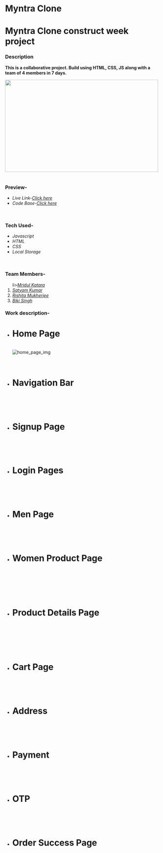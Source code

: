 # Myntra Clone


<h1>Myntra Clone construct week project</h1>
<h3>Description</h3>
<p><b>This is a collaborative project. Build using HTML, CSS, JS along with a team of 4 members in 7 days. </b></p>
<div><img src="./image-navbar/logo.png" height="300px" width="500px" alt=""></img></div>
<br/>
<h3>Preview-</h3>
<ul>
<li><i>Live Link-<a href="" target="_blank">Click here</a></i></li>
<li><i>Code Base-<a href="" target="_blank">Click here</a></i></li>
</ul>
<br/>
<h3>Tech Used-</h3>
<ul>
<li><i>Javascript</i></li>
<li><i>HTML</i></li>
<li><i>CSS</i></li>
<li><i>Local Storage</i></li>
</ul>
<br/>
<h3>Team Members-</h3>
<ol>
li><i><a href="https://www.linkedin.com/in/mridul-katara-a1a625151" target="_blank">Mridul Katara</a></i></li>
<li><i><a href="https://www.linkedin.com/in/satyam-kumar-676631148/" target="_blank">Satyam Kumar</a></i></li>
<li><i><a href="https://www.linkedin.com/in/rishitamukherjee01/" target="_blank">Rishita Mukherjee</a></i></li>
<li><i><a href="https://www.linkedin.com/in/bikisingh109/original_referer=" target="_blank">Biki Singh</a></i></li>
</ol>
<h3>Work description-</h3>
<ul list-style-type="square">

  <li><h1>Home Page</h1></br>
  <div><img src="./Readme images/home.png" alt="home_page_img"/></div>
  </br>
  </br>
<li><h1>Navigation Bar</h1></li></br>
  <div><img src="./Readme images/nav.png"  alt=""/></div>
  
  </br>
  </br>
<li><h1>Signup Page</h1></li></br>
  <div><img src="./Readme images/signup.png"  alt=""/></div>
  </br></br>
  
<li><h1>Login Pages</h1></li></br>
  <div><img src="./Readme images/login.png"  alt=""/></div>
  </br></br>
<li><h1>Men Page </h1></li></br>
  <div><img src="./Readme images/mens.png"  alt=""/></div>
  </br></br>
<li><h1>Women Product Page </h1></li></br>
  </br></br>
  <div><img src="./Readme images/womens.png"  alt=""/></div>
  </br></br>
<li><h1>Product Details Page </h1></li></br>
  </br></br>
  <div><img src="./Readme images/details.png"  alt=""/></div>
  </br></br>
<li><h1>Cart Page</h1></li></br>
  <div><img src="./Readme images/cart.png"  alt=""/></div>
 </br></br>
  
<li><h1>Address</h1></li></br>
  <div><img src="./Readme images/address.png"  alt=""/></div>
  </br></br>
<li><h1>Payment</h1></li></br>
  <div><img src="./Readme images/payment.png"  alt=""/></div>
  </br></br>
<li><h1>OTP</h1></li></br>
  <div><img src="./Readme images/otp.png"  alt=""/></div>
  </br></br>  
<li><h1>Order Success Page</h1></li></br>
  <div><img src="./Readme images/thankyou.png"  alt=""/></div>
  </br></br>
</ul>
<br/>
</br>
